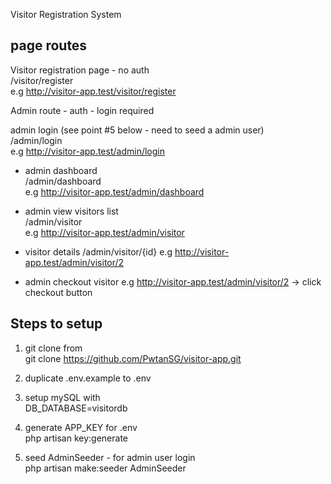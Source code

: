 Visitor Registration System

## page routes
Visitor registration page - no auth\
/visitor/register \
e.g http://visitor-app.test/visitor/register

Admin route - auth - login required

admin login (see point #5 below - need to seed a admin user) \
/admin/login \
e.g http://visitor-app.test/admin/login

- admin dashboard \
/admin/dashboard \
e.g http://visitor-app.test/admin/dashboard

- admin view visitors list \
/admin/visitor \
e.g http://visitor-app.test/admin/visitor

- visitor details
/admin/visitor/{id}
e.g http://visitor-app.test/admin/visitor/2

- admin checkout visitor 
e.g http://visitor-app.test/admin/visitor/2 -> click checkout button


## Steps to setup

1. git clone from \
git clone https://github.com/PwtanSG/visitor-app.git

2. duplicate .env.example to .env

3. setup mySQL with \
DB_DATABASE=visitordb

4. generate APP_KEY for .env \
php artisan key:generate

5. seed AdminSeeder - for admin user login \
php artisan make:seeder AdminSeeder